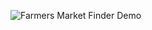 ![Farmers Market Finder Demo](https://yadavashishdhirendra.github.io/Testing-Data.github.io/IMG/ezgif.com-gif-maker.gif)
